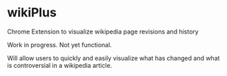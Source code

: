 # wikiPlus
Chrome Extension to visualize wikipedia page revisions and history

Work in progress. Not yet functional.

Will allow users to quickly and easily visualize what has changed and what is controversial in a wikipedia article.
